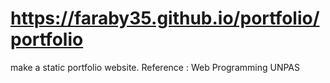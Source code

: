 # https://faraby35.github.io/portfolio/portfolio
make a static portfolio website. Reference : Web Programming UNPAS
